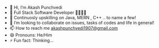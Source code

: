 - 👋 Hi, I’m Akash Punchvedi
- 👀 Full Stack Software Developer 🧑‍💻🧑‍💻
- 🌱 Continuosly upskilling on Java, MERN , C++  .. to name a few!
- 💞️ I’m looking to collaborate on issues, tasks of codes and life in general!  
- 📫 How to reach me akashpunchvedi1907@gmail.com
- 😄 Pronouns: He/Him
- ⚡ Fun fact: Thinking...

<!---
APunchvedi/APunchvedi is a ✨ special ✨ repository because its `README.md` (this file) appears on your GitHub profile.
You can click the Preview link to take a look at your changes.
--->
